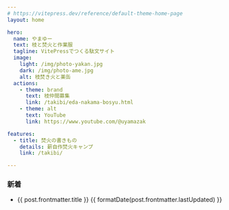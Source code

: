 ```yaml
---
# https://vitepress.dev/reference/default-theme-home-page
layout: home

hero:
  name: やまゆー
  text: 枝と焚火と作業服
  tagline: VitePressでつくる駄文サイト
  image:
    light: /img/photo-yakan.jpg
    dark: /img/photo-ame.jpg
    alt: 枝焚き火と薬缶
  actions:
    - theme: brand
      text: 枝仲間募集
      link: /takibi/eda-nakama-bosyu.html
    - theme: alt
      text: YouTube
      link: https://www.youtube.com/@uyamazak

features:
  - title: 焚火の書きもの
    details: 薪自作焚火キャンプ
    link: /takibi/

---
```

### 新着

<ul>
  <li v-for="post of posts">
    <a :href="post.url">
      {{ post.frontmatter.title }}
      {{ formatDate(post.frontmatter.lastUpdated) }}
    </a>
  </li>
</ul>

<script setup>
import { data } from './takibi.data.mjs'
import { useData } from 'vitepress'
import { computed } from 'vue'
import { formatDate } from './utils.mjs'

const { frontmatter } = useData()
const posts = computed(() => {
  const filterd = data.filter(post => {
    return post.url.endsWith('.html')
  })
  const sorted = filterd.sort((a, b) => {
    return new Date(b.frontmatter.published) - new Date(a.frontmatter.published)
  })

  const sliced = sorted.slice(0, 5)
  return sliced
})
</script>
